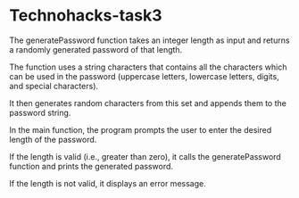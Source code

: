 ﻿# Technohacks-task3
 The generatePassword function takes an integer length as input and returns a randomly generated password of that length.

The function uses a string characters that contains all the characters which can be used in the password (uppercase letters, lowercase letters, digits, and special characters).

It then generates random characters from this set and appends them to the password string.

In the main function, the program prompts the user to enter the desired length of the password.

If the length is valid (i.e., greater than zero), it calls the generatePassword function and prints the generated password.

If the length is not valid, it displays an error message.
